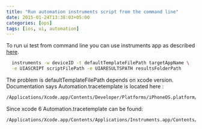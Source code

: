 ```yaml
---
title: "Run automation instruments script from the command line"
date: 2015-01-24T13:38:03+05:00
categories: [ops]
tags: [ios, ui, automation]
---
```

To run ui test from command line you can use instruments app as described [here](https://developer.apple.com/library/ios/documentation/DeveloperTools/Conceptual/InstrumentsUserGuide/UsingtheAutomationInstrument/UsingtheAutomationInstrument.html).

```bash
  instruments -w deviceID -t defaultTemplateFilePath targetAppName \
  -e UIASCRIPT scriptFilePath -e UIARESULTSPATH resultsFolderPath
```

The problem is defaultTemplateFilePath depends on xcode version. Documentation says Automation.tracetemplate is located here :
```bash
/Applications/Xcode.app/Contents/Developer/Platforms/iPhoneOS.platform/Developer/Library/Instruments/PlugIns/AutomationInstrument.bundle/Contents/Resources/Automation.tracetemplate
```

Since xcode 6 Automation.tracetemplate can be found:
```bash
/Applications/Xcode.app/Contents/Applications/Instruments.app/Contents/PlugIns/AutomationInstrument.xrplugin/Contents/Resources/Automation.tracetemplate
```
